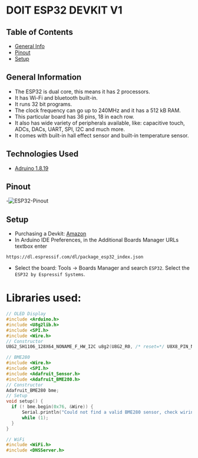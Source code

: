 # DOIT ESP32 DEVKIT V1


## Table of Contents
* [General Info](#general-information)
* [Pinout](#pinout)
* [Setup](#setup)


## General Information
- The ESP32 is dual core, this means it has 2 processors.
- It has Wi-Fi and bluetooth built-in.
- It runs 32 bit programs.
- The clock frequency can go up to 240MHz and it has a 512 kB RAM.
- This particular board has 36 pins, 18 in each row.
- It also has wide variety of peripherals available, like: capacitive touch, ADCs, DACs, UART, SPI, I2C and much more.
- It comes with built-in hall effect sensor and built-in temperature sensor.


## Technologies Used
- [Adruino 1.8.19](https://www.arduino.cc/en/software)


## Pinout
-![ESP32-Pinout](https://user-images.githubusercontent.com/94538153/223725777-4693c948-2b97-420d-b9cb-a7c165306482.png)


## Setup
- Purchasing a Devkit: [Amazon](https://www.amazon.com/ESP32-WROOM-32-Development-ESP-32S-Bluetooth-Arduino/dp/B084KWNMM4)
- In Arduino IDE Preferences, in the Additional Boards Manager URLs textbox enter

`https://dl.espressif.com/dl/package_esp32_index.json`


- Select the board: Tools -> Boards Manager and search `ESP32`. Select the `ESP32 by Espressif Systems`.

# Libraries used:
```C++
// OLED Display
#include <Arduino.h>
#include <U8g2lib.h>
#include <SPI.h>
#include <Wire.h>
// Constructor
U8G2_SH1106_128X64_NONAME_F_HW_I2C u8g2(U8G2_R0, /* reset=*/ U8X8_PIN_NONE);

// BME280
#include <Wire.h>
#include <SPI.h>
#include <Adafruit_Sensor.h>
#include <Adafruit_BME280.h>
// Constructor
Adafruit_BME280 bme;
// Setup
void setup() { 
  if (! bme.begin(0x76, &Wire)) {
      Serial.println("Could not find a valid BME280 sensor, check wiring!");
      while (1);
  }
}

// WiFi
#include <WiFi.h>
#include <DNSServer.h>
```
